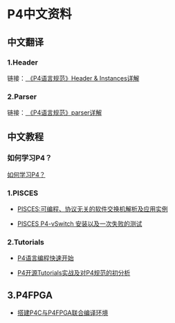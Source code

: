 # P4中文资料

## 中文翻译

### 1.Header

链接：[
《P4语言规范》Header & Instances详解
](http://www.sdnlab.com/17955.html)

### 2.Parser

链接：[
《P4语言规范》parser详解
](http://www.sdnlab.com/18021.html)

## 中文教程

### 如何学习P4？

[如何学习P4？](http://www.sdnlab.com/18698.html)

### 1.PISCES

- [
PISCES:可编程、协议无关的软件交换机解析及应用实例
](http://www.sdnlab.com/18040.html)

- [PISCES P4-vSwitch 安装以及一次失败的测试](http://www.cnblogs.com/qq952693358/p/5988480.html)

### 2.Tutorials

- [
P4语言编程快速开始
](http://www.sdnlab.com/18072.html)

- [
P4开源Tutorials实战及对P4规范的初分析
](http://www.sdnlab.com/18618.html)

## 3.P4FPGA

- [
搭建P4C与P4FPGA联合编译环境
](http://www.sdnlab.com/18366.html)


